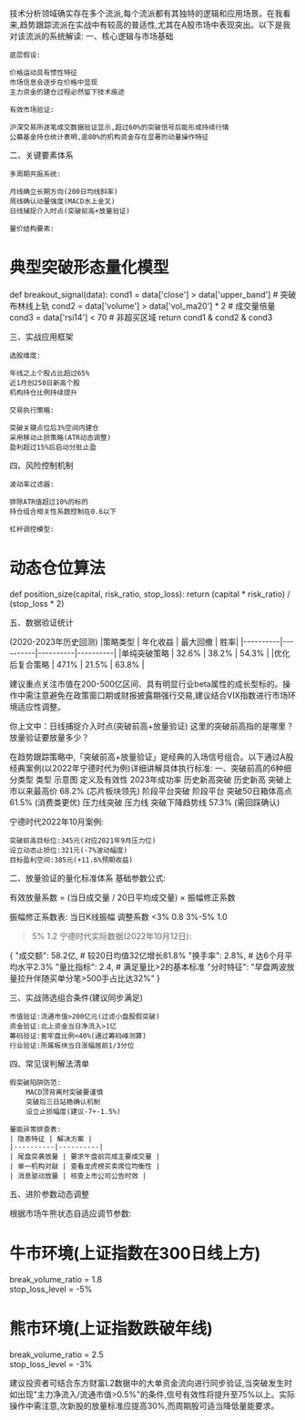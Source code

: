 技术分析领域确实存在多个流派,每个流派都有其独特的逻辑和应用场景。在我看来,趋势跟踪流派在实战中有较高的普适性,尤其在A股市场中表现突出。以下是我对该流派的系统解读:
一、核心逻辑与市场基础

    底层假设:

    价格运动具有惯性特征
    市场信息会逐步在价格中显现
    主力资金的建仓过程必然留下技术痕迹

    有效市场验证:

    沪深交易所逐笔成交数据验证显示,超过60%的突破信号后能形成持续行情
    公募基金持仓统计表明,逾80%的机构资金存在显著的动量操作特征

二、关键要素体系

    多周期共振系统:

    月线确立长期方向(200日均线斜率)
    周线确认动量强度(MACD水上金叉)
    日线捕捉介入时点(突破前高+放量验证)

    量价结构要素:

# 典型突破形态量化模型
def breakout_signal(data):
    cond1 = data['close'] > data['upper_band']  # 突破布林线上轨
    cond2 = data['volume'] > data['vol_ma20'] * 2  # 成交量倍量
    cond3 = data['rsi14'] < 70  # 非超买区域
    return cond1 & cond2 & cond3

三、实战应用框架

    选股维度:

    年线之上个股占比超过65%
    近1月创250日新高个股
    机构持仓比例持续提升

    交易执行策略:

    突破关键点位后3%空间内建仓
    采用移动止损策略(ATR动态调整)
    盈利超过15%后启动分批止盈

四、风险控制机制

    波动率过滤器:

    排除ATR值超过10%的标的
    持仓组合相关性系数控制在0.6以下

    杠杆调控模型:

# 动态仓位算法
def position_size(capital, risk_ratio, stop_loss):
    return (capital * risk_ratio) / (stop_loss * 2)

五、数据验证统计

(2020-2023年历史回测)
|策略类型	| 年化收益	| 最大回撤 |	胜率|
|----------|----------|----------|----------|
|单纯突破策略 |	32.6% | 38.2%	| 54.3% |
|优化后复合策略	| 47.1% | 21.5% | 63.8% |

建议重点关注市值在200-500亿区间、具有明显行业beta属性的成长型标的。操作中需注意避免在政策窗口期或财报披露期强行交易,建议结合VIX指数进行市场环境适应性调整。


你上文中：日线捕捉介入时点(突破前高+放量验证) 这里的突破前高指的是哪里？放量验证要放量多少？

在趋势跟踪策略中,「突破前高+放量验证」是经典的入场信号组合。以下通过A股经典案例(以2022年宁德时代为例)详细讲解具体执行标准:
一、突破前高的6种细分类型
类型	示意图	定义及有效性	2023年成功率
历史新高突破	历史新高	突破上市以来最高价	68.2% (芯片板块领先)
阶段平台突破	阶段平台	突破50日箱体高点	61.5% (消费类更优)
压力线突破	压力线	突破下降趋势线	57.3% (需回踩确认)

宁德时代2022年10月案例:

    突破前高目标位:345元(对应2021年9月压力位)
    设立动态止损位:321元(-7%波动幅度)
    目标盈利空间:385元(+11.6%预期收益)

二、放量验证的量化标准体系
基础参数公式:

有效放量系数 = (当日成交量 / 20日平均成交量) × 振幅修正系数

振幅修正系数表:
当日K线振幅	调整系数
<3%	0.8
3%-5%	1.0
>5%	1.2
宁德时代实际数据(2022年10月12日):

{
    "成交额": 58.2亿,  # 较20日均值32亿增长81.8%
    "换手率": 2.8%,    # 达6个月平均水平2.3%
    "量比指标": 2.4,   # 满足量比>2的基本标准
    "分时特征": "早盘两波放量拉升伴随买单分笔>500手占比达32%"
}

三、实战筛选组合条件(建议同步满足)

    市值验证:流通市值>200亿元(过滤小盘股假突破)
    资金验证:北上资金当日净流入>1亿
    筹码验证:套牢盘比例<40%(通过筹码峰测算)
    行业验证:所属板块当日涨幅居前1/3分位

四、常见误判解法清单

    假突破陷阱防范:
        MACD顶背离时突破要谨慎
        突破后三日站稳确认机制
        设立止损幅度(建议-7+-1.5%)

    量能异常排查表:
    | 隐患特征 | 解决方案 |
    |----------|----------|
    | 尾盘突袭放量 | 要求午盘前完成主要成交量 |
    | 单一机构对敲 | 查看龙虎榜买卖席位均衡性 |
    | 消息驱动放量 | 核查上市公司公告时效 |

五、进阶参数动态调整

根据市场牛熊状态自适应调节参数:

# 牛市环境(上证指数在300日线上方)
break_volume_ratio = 1.8  
stop_loss_level = -5%  

# 熊市环境(上证指数跌破年线)
break_volume_ratio = 2.5  
stop_loss_level = -3%  

建议投资者可结合东方财富L2数据中的大单资金流向进行同步验证,当突破发生时如出现"主力净流入/流通市值>0.5%"的条件,信号有效性将提升至75%以上。实际操作中需注意,次新股的放量标准应提高30%,而周期股可适当降低量能要求。